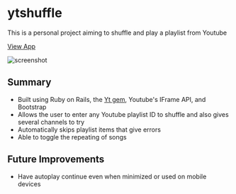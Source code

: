 # ytshuffle
This is a personal project aiming to shuffle and play a playlist from Youtube

[View App](https://ytshuffle.herokuapp.com)

![screenshot](https://github.com/toptester1/youtube-shuffle/blob/master/public/images/screenshot.jpg)

## Summary

* Built using Ruby on Rails, the [Yt gem](https://github.com/Fullscreen/yt), Youtube's IFrame API, and Bootstrap
* Allows the user to enter any Youtube playlist ID to shuffle and also gives several channels to try
* Automatically skips playlist items that give errors
* Able to toggle the repeating of songs

## Future Improvements

* Have autoplay continue even when minimized or used on mobile devices
